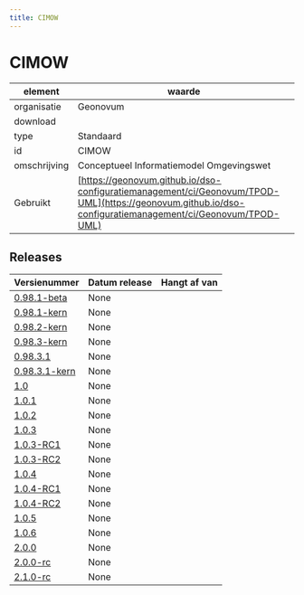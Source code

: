 ```yaml
---
title: CIMOW
---
```


# CIMOW

|element|waarde|
|-----|------|
| organisatie  |Geonovum|
| download  | [](<>)|
| type  |Standaard|
| id  |CIMOW|
| omschrijving  |Conceptueel Informatiemodel Omgevingswet|
| Gebruikt|[https://geonovum.github.io/dso-configuratiemanagement/ci/Geonovum/TPOD-UML](https://geonovum.github.io/dso-configuratiemanagement/ci/Geonovum/TPOD-UML)|

## Releases

|Versienummer|Datum release|Hangt af van
|-------|-------|-----|
| [0.98.1-beta](<https://github.com/Geonovum/TPOD/blob/master/CIMOW/CIMOW v0.98.1-beta.pdf>)|None||
| [0.98.1-kern](<https://github.com/Geonovum/TPOD/blob/master/CIMOW/CIMOW v0.98.1-kern.pdf>)|None||
| [0.98.2-kern](<https://github.com/Geonovum/TPOD/blob/master/CIMOW/IMOW v0.98.2-kern.zip>)|None||
| [0.98.3-kern](<https://github.com/Geonovum/TPOD/blob/master/CIMOW/IMOW v0.98.3-kern.zip>)|None||
| [0.98.3.1](<https://github.com/Geonovum/TPOD/blob/master/CIMOW/CIMOW v0.98.3.1.pdf>)|None||
| [0.98.3.1-kern](<https://github.com/Geonovum/TPOD/blob/master/CIMOW/IMOW v0.98.3.1-kern.zip>)|None||
| [1.0](<https://github.com/Geonovum/TPOD/blob/master/CIMOW/IMOW v1.0.zip>)|None||
| [1.0.1](<https://github.com/Geonovum/TPOD/blob/master/CIMOW/CIMOW v1.0.1.pdf>)|None||
| [1.0.2](<https://github.com/Geonovum/TPOD/blob/master/CIMOW/IMOW v1.0.2.zip>)|None||
| [1.0.3](<https://github.com/Geonovum/TPOD/blob/master/CIMOW/CIMOW v1.0.3.pdf>)|None||
| [1.0.3-RC1](<https://github.com/Geonovum/TPOD/blob/master/CIMOW/IMOW v1.0.3-RC1.zip>)|None||
| [1.0.3-RC2](<https://github.com/Geonovum/TPOD/blob/master/CIMOW/IMOW v1.0.3-RC2.zip>)|None||
| [1.0.4](<https://github.com/Geonovum/TPOD/blob/master/CIMOW/CIMOW v1.0.4.pdf>)|None||
| [1.0.4-RC1](<https://github.com/Geonovum/TPOD/blob/master/CIMOW/CIMOW v1.0.4-RC1.pdf>)|None||
| [1.0.4-RC2](<https://github.com/Geonovum/TPOD/blob/master/CIMOW/CIMOW v1.0.4-RC2.pdf>)|None||
| [1.0.5](<https://github.com/Geonovum/TPOD/blob/master/CIMOW/CIMOW v1.0.5.pdf>)|None||
| [1.0.6](<https://github.com/Geonovum/TPOD/blob/master/CIMOW/CIMOW v1.0.6.pdf>)|None||
| [2.0.0](<https://github.com/Geonovum/TPOD/blob/master/CIMOW/CIMOW_v2.0.0.pdf>)|None||
| [2.0.0-rc](<https://github.com/Geonovum/TPOD/blob/master/CIMOW/IMOW v2.0.0-rc.zip>)|None||
| [2.1.0-rc](<https://github.com/Geonovum/TPOD/blob/master/CIMOW/CIMOW_v2.1.0-rc.pdf>)|None||

